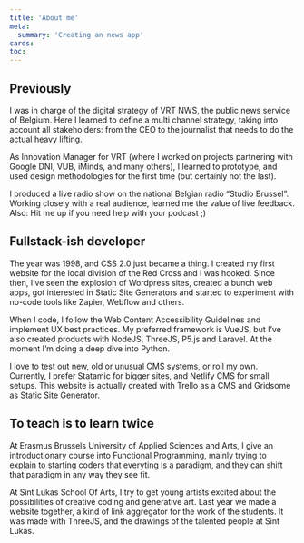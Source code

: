 ```yaml
---
title: 'About me'
meta:
  summary: 'Creating an news app'
cards:
toc:
---
```

<article-grid :prose="true">

## Previously

I was in charge of the digital strategy of VRT NWS, the public news service of Belgium. Here I learned to define a multi channel strategy, taking into account all stakeholders: from the CEO to the journalist that  needs to do the actual heavy lifting.

As Innovation Manager for VRT (where I worked on projects partnering with Google DNI, VUB, iMinds, and many others), I learned to prototype, and used design methodologies for the first time (but certainly not the last).

I produced a live radio show on the national Belgian radio “Studio Brussel”. Working closely with a real audience, learned me the value of live feedback. Also: Hit me up if you need help with your podcast ;)

## Fullstack-ish developer

The year was 1998, and CSS 2.0 just became a thing. I created my first website for the local division of the Red Cross and I was hooked. Since then, I’ve seen the explosion of Wordpress sites, created a bunch web apps, got interested in Static Site Generators and started to experiment with no-code tools like Zapier, Webflow and others.

When I code, I follow the Web Content Accessibility Guidelines and implement UX best practices. My preferred framework is VueJS, but I’ve also created products with NodeJS, ThreeJS, P5.js and Laravel. At the moment I’m doing a deep dive into Python.

I love to test out new, old or unusual CMS systems, or roll my own. Currently, I prefer Statamic for bigger sites, and Netlify CMS for small setups. This website is actually created with Trello as a CMS and Gridsome as Static Site Generator.


## To teach is to learn twice

At Erasmus Brussels University of Applied Sciences and Arts, I give an introductionary course into Functional Programming, mainly trying to explain to starting coders that everyting is a paradigm, and they can shift that paradigm in any way they see fit.

At Sint Lukas School Of Arts, I try to get young artists excited about the possibilities of creative coding and generative art. Last year we made a website together, a kind of link aggregator for the work of the students. It was made with ThreeJS, and the drawings of the talented people at Sint Lukas.
</article-grid>